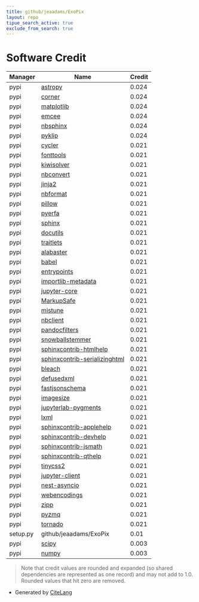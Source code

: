 ```yaml
---
title: github/jeaadams/ExoPix
layout: repo
tipue_search_active: true
exclude_from_search: true
---
```

# Software Credit

|Manager|Name|Credit|
|-------|----|------|
|pypi|[astropy](http://astropy.org)|0.024|
|pypi|[corner](https://pypi.org/project/corner)|0.024|
|pypi|[matplotlib](https://pypi.org/project/matplotlib)|0.024|
|pypi|[emcee](https://pypi.org/project/emcee)|0.024|
|pypi|[nbsphinx](https://pypi.org/project/nbsphinx)|0.024|
|pypi|[pyklip](https://pypi.org/project/pyklip)|0.024|
|pypi|[cycler](https://pypi.org/project/cycler)|0.021|
|pypi|[fonttools](https://pypi.org/project/fonttools)|0.021|
|pypi|[kiwisolver](https://pypi.org/project/kiwisolver)|0.021|
|pypi|[nbconvert](https://pypi.org/project/nbconvert)|0.021|
|pypi|[jinja2](https://pypi.org/project/jinja2)|0.021|
|pypi|[nbformat](https://pypi.org/project/nbformat)|0.021|
|pypi|[pillow](https://pypi.org/project/pillow)|0.021|
|pypi|[pyerfa](https://pypi.org/project/pyerfa)|0.021|
|pypi|[sphinx](https://pypi.org/project/sphinx)|0.021|
|pypi|[docutils](https://pypi.org/project/docutils)|0.021|
|pypi|[traitlets](https://pypi.org/project/traitlets)|0.021|
|pypi|[alabaster](https://pypi.org/project/alabaster)|0.021|
|pypi|[babel](https://pypi.org/project/babel)|0.021|
|pypi|[entrypoints](https://pypi.org/project/entrypoints)|0.021|
|pypi|[importlib-metadata](https://pypi.org/project/importlib-metadata)|0.021|
|pypi|[jupyter-core](https://pypi.org/project/jupyter-core)|0.021|
|pypi|[MarkupSafe](https://pypi.org/project/MarkupSafe)|0.021|
|pypi|[mistune](https://pypi.org/project/mistune)|0.021|
|pypi|[nbclient](https://pypi.org/project/nbclient)|0.021|
|pypi|[pandocfilters](https://pypi.org/project/pandocfilters)|0.021|
|pypi|[snowballstemmer](https://pypi.org/project/snowballstemmer)|0.021|
|pypi|[sphinxcontrib-htmlhelp](https://pypi.org/project/sphinxcontrib-htmlhelp)|0.021|
|pypi|[sphinxcontrib-serializinghtml](https://pypi.org/project/sphinxcontrib-serializinghtml)|0.021|
|pypi|[bleach](https://pypi.org/project/bleach)|0.021|
|pypi|[defusedxml](https://pypi.org/project/defusedxml)|0.021|
|pypi|[fastjsonschema](https://pypi.org/project/fastjsonschema)|0.021|
|pypi|[imagesize](https://pypi.org/project/imagesize)|0.021|
|pypi|[jupyterlab-pygments](https://pypi.org/project/jupyterlab-pygments)|0.021|
|pypi|[lxml](https://pypi.org/project/lxml)|0.021|
|pypi|[sphinxcontrib-applehelp](https://pypi.org/project/sphinxcontrib-applehelp)|0.021|
|pypi|[sphinxcontrib-devhelp](https://pypi.org/project/sphinxcontrib-devhelp)|0.021|
|pypi|[sphinxcontrib-jsmath](https://pypi.org/project/sphinxcontrib-jsmath)|0.021|
|pypi|[sphinxcontrib-qthelp](https://pypi.org/project/sphinxcontrib-qthelp)|0.021|
|pypi|[tinycss2](https://pypi.org/project/tinycss2)|0.021|
|pypi|[jupyter-client](https://pypi.org/project/jupyter-client)|0.021|
|pypi|[nest-asyncio](https://pypi.org/project/nest-asyncio)|0.021|
|pypi|[webencodings](https://pypi.org/project/webencodings)|0.021|
|pypi|[zipp](https://pypi.org/project/zipp)|0.021|
|pypi|[pyzmq](https://pypi.org/project/pyzmq)|0.021|
|pypi|[tornado](https://pypi.org/project/tornado)|0.021|
|setup.py|github/jeaadams/ExoPix|0.01|
|pypi|[scipy](https://pypi.org/project/scipy)|0.003|
|pypi|[numpy](https://pypi.org/project/numpy)|0.003|


> Note that credit values are rounded and expanded (so shared dependencies are represented as one record) and may not add to 1.0. Rounded values that hit zero are removed.


- Generated by [CiteLang](https://github.com/vsoch/citelang)
